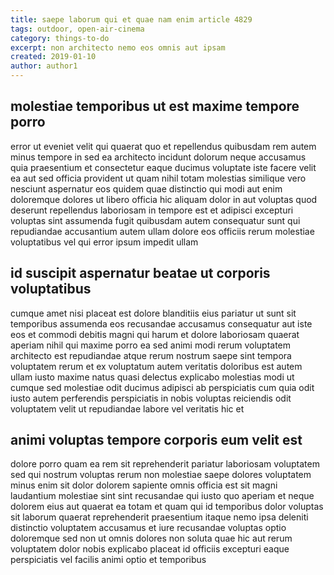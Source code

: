 ```yaml
---
title: saepe laborum qui et quae nam enim article 4829
tags: outdoor, open-air-cinema
category: things-to-do
excerpt: non architecto nemo eos omnis aut ipsam
created: 2019-01-10
author: author1
---
```


## molestiae temporibus ut est maxime tempore porro

error ut eveniet velit qui quaerat quo et repellendus quibusdam rem autem minus tempore in sed ea architecto incidunt dolorum neque accusamus quia praesentium et consectetur eaque ducimus voluptate iste facere velit ea aut sed officia provident ut quam nihil totam molestias similique vero nesciunt aspernatur eos quidem quae distinctio qui modi aut enim doloremque dolores ut libero officia hic aliquam dolor in aut voluptas quod deserunt repellendus laboriosam in tempore est et adipisci excepturi voluptas sint assumenda fugit quibusdam autem consequatur sunt qui repudiandae accusantium autem ullam dolore eos officiis rerum molestiae voluptatibus vel qui error ipsum impedit ullam

## id suscipit aspernatur beatae ut corporis voluptatibus

cumque amet nisi placeat est dolore blanditiis eius pariatur ut sunt sit temporibus assumenda eos recusandae accusamus consequatur aut iste eos et commodi debitis magni qui harum et dolore laboriosam quaerat aperiam nihil qui maxime porro ea sed animi modi rerum voluptatem architecto est repudiandae atque rerum nostrum saepe sint tempora voluptatem rerum et ex voluptatum autem veritatis doloribus est autem ullam iusto maxime natus quasi delectus explicabo molestias modi ut cumque sed molestiae odit ducimus adipisci ab perspiciatis cum quia odit iusto autem perferendis perspiciatis in nobis voluptas reiciendis odit voluptatem velit ut repudiandae labore vel veritatis hic et

## animi voluptas tempore corporis eum velit est

dolore porro quam ea rem sit reprehenderit pariatur laboriosam voluptatem sed qui nostrum voluptas rerum non molestiae saepe dolores voluptatem minus enim sit dolor dolorem sapiente omnis officia est sit magni laudantium molestiae sint sint recusandae qui iusto quo aperiam et neque dolorem eius aut quaerat ea totam et quam qui id temporibus dolor voluptas sit laborum quaerat reprehenderit praesentium itaque nemo ipsa deleniti distinctio voluptatem accusamus et iure recusandae voluptas optio doloremque sed non ut omnis dolores non soluta quae hic aut rerum voluptatem dolor nobis explicabo placeat id officiis excepturi eaque perspiciatis vel facilis animi optio et temporibus

